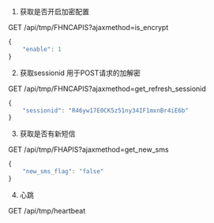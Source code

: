 1. 获取是否开启加密配置

GET /api/tmp/FHNCAPIS?ajaxmethod=is_encrypt

```javascript
{
    "enable": 1
}
```

2. 获取sessionid 用于POST请求的加解密

GET /api/tmp/FHNCAPIS?ajaxmethod=get_refresh_sessionid

```javascript
{
    "sessionid": "R46yw17E0CK5z51ny34IF1mxnBr4iE6b"
}
```

3. 获取是否有新短信

GET /api/tmp/FHAPIS?ajaxmethod=get_new_sms

```javascript
{
    "new_sms_flag": "false"
}
```

4. 心跳

GET /api/tmp/heartbeat